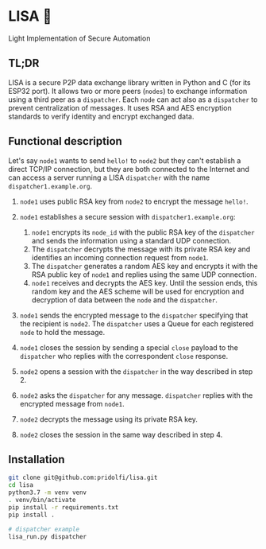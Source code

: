 # LISA :dog:

Light Implementation of Secure Automation

## TL;DR

LISA is a secure P2P data exchange library written in Python and C (for its ESP32 port). It allows two or more peers (`nodes`) to exchange information using a third peer as a `dispatcher`. Each `node` can act also as a `dispatcher` to prevent centralization of messages. It uses RSA and AES encryption standards to verify identity and encrypt exchanged data.

## Functional description

Let's say `node1` wants to send `hello!` to `node2` but they can't establish a direct TCP/IP connection, but they are both connected to the Internet and can access a server running a LISA `dispatcher` with the name `dispatcher1.example.org`. 

1. `node1` uses public RSA key from `node2` to encrypt the message `hello!`.

2. `node1` establishes a secure session with `dispatcher1.example.org`:
    1. `node1` encrypts its `node_id` with the public RSA key of the `dispatcher` and sends the information using a standard UDP connection.
    2. The `dispatcher` decrypts the message with its private RSA key and identifies an incoming connection request from `node1`.
    3. The `dispatcher` generates a random AES key and encrypts it with the RSA public key of `node1` and replies using the same UDP connection.
    4. `node1` receives and decrypts the AES key. Until the session ends, this random key and the AES scheme will be used for encryption and decryption of data between the `node` and the `dispatcher`.

3. `node1` sends the encrypted message to the `dispatcher` specifying that the recipient is `node2`. The `dispatcher` uses a Queue for each registered `node` to hold the message.

4. `node1` closes the session by sending a special `close` payload to the `dispatcher` who replies with the correspondent `close` response.

5. `node2` opens a session with the `dispatcher` in the way described in step 2.

6. `node2` asks the `dispatcher` for any message. `dispatcher` replies with the encrypted message from `node1`.

7. `node2` decrypts the message using its private RSA key.

8. `node2` closes the session in the same way described in step 4.

## Installation

```bash
git clone git@github.com:pridolfi/lisa.git
cd lisa
python3.7 -m venv venv
. venv/bin/activate
pip install -r requirements.txt
pip install .
```
```bash
# dispatcher example
lisa_run.py dispatcher
```
